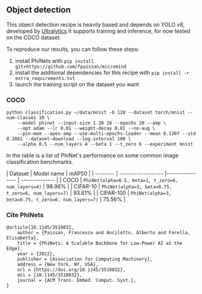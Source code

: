 ## Object detection

This object detection recipe is heavily based and depends on YOLO v8, developed by [Ultralytics](https://github.com/ultralytics/ultralytics)
It supports training and inference, for now tested on the COCO dataset.

To reproduce our results, you can follow these steps:

1. install PhiNets with `pip install git+https://github.com/fpaissan/micromind`
2. install the additional dependencies for this recipe with `pip install -r extra_requirements.txt`
3. launch the training script on the dataset you want

### COCO
```
python classification.py ~/data/mnist -b 128 --dataset torch/mnist --num-classes 10 \
	--model phinet --input-size 1 28 28 --epochs 20 --amp \
	--opt adam --lr 0.01 --weight-decay 0.01 --no-aug \
	--pin-mem --apex-amp --use-multi-epochs-loader --mean 0.1307 --std 0.3081 --dataset-download --log-interval 100 \
	--alpha 0.5 --num_layers 4 --beta 1 --t_zero 6 --experiment mnist
```

In the table is a list of PhiNet's performance on some common image classification benchmarks.

| Dataset | Model name         | mAP50   |
| -------- | ------------------ |---------------- | -------------- |
| COCO	  | `PhiNet(alpha=0.5, beta=1, t_zero=6, num_layers=4)`   |     98.96%         |
| CIFAR-10 | `PhiNet(alpha=3, beta=0.75, t_zero=6, num_layers=7)`   |     93.61%         | 
| CIFAR-100 | `PhiNet(alpha=3, beta=0.75, t_zero=6, num_layers=7)`   |     75.56%         |


### Cite PhiNets
```
@article{10.1145/3510832,
	author = {Paissan, Francesco and Ancilotto, Alberto and Farella, Elisabetta},
	title = {PhiNets: A Scalable Backbone for Low-Power AI at the Edge},
	year = {2022},
	publisher = {Association for Computing Machinery},
	address = {New York, NY, USA},
	url = {https://doi.org/10.1145/3510832},
	doi = {10.1145/3510832},
	journal = {ACM Trans. Embed. Comput. Syst.},
}
```